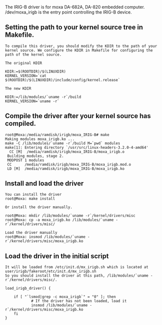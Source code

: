 The IRIG-B driver is for moxa DA-682A, DA-820 embedded computer. /dev/moxa_irigb is the entry point controlling the IRIG-B device.

## Setting the path to your kernel source tree in Makefile.

	To compile this driver, you should modify the KDIR to the path of your kernel source. We configure the KDIR in Makefile for configuring the path of the kernel source.

	The original KDIR

	KDIR:=$(ROOTDIR)/$(LINUXDIR)
	KERNEL_VERSION=`cat $(ROOTDIR)/$(LINUXDIR)/include/config/kernel.release`

	The new KDIR

	KDIR:=/lib/modules/`uname -r`/build
	KERNEL_VERSION=`uname -r`

## Compile the driver after your kernel source has compiled.

	root@Moxa:/media/ramdisk/irigb/moxa_IRIG-B# make
	Making modules moxa_irigb.ko ...
	make -C /lib/modules/`uname -r`/build M=`pwd` modules
	make[1]: Entering directory `/usr/src/linux-headers-3.2.0-4-amd64'
	  CC [M]  /media/ramdisk/irigb/moxa_IRIG-B/moxa_irigb.o
	 Building modules, stage 2.
	 MODPOST 1 modules
	 CC      /media/ramdisk/irigb/moxa_IRIG-B/moxa_irigb.mod.o
	 LD [M]  /media/ramdisk/irigb/moxa_IRIG-B/moxa_irigb.ko

## Install and load the driver

	You can install the driver
	root@Moxa: make install

	Or install the driver manually.

	root@Moxa: mkdir /lib/modules/`uname -r`/kernel/drivers/misc
	root@Moxa: cp -a moxa_irigb.ko /lib/modules/`uname -r`/kernel/drivers/misc/

	Load the driver manually
	root@Moxa: insmod /lib/modules/`uname -r`/kernel/drivers/misc/moxa_irigb.ko

## Load the driver in the initial script

	It will be loaded from /etc/init.d/mx_irigb.sh which is located at user/irigb/fakeroot/etc/init.d/mx_irigb.sh
	So you should install the driver at this path, /lib/modules/`uname -r`/kernel/drivers/misc/.

	load_irigb_driver() {

        if [ "`lsmod|grep -c moxa_irigb`" = "0" ]; then
                # If the driver has not been loaded, load it
                insmod /lib/modules/`uname -r`/kernel/drivers/misc/moxa_irigb.ko
        fi
	}


